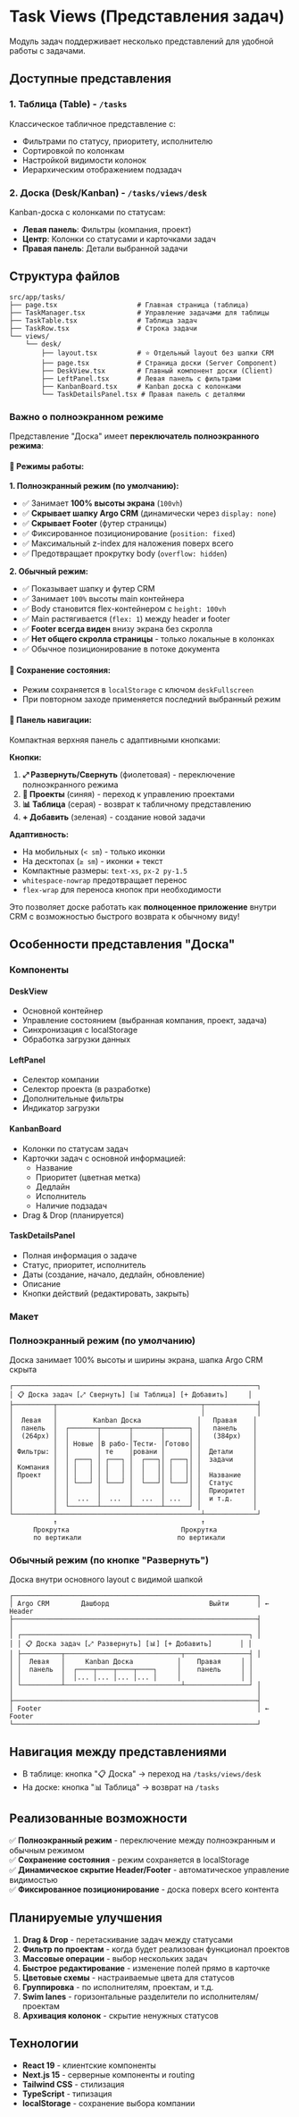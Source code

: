# Task Views (Представления задач)

Модуль задач поддерживает несколько представлений для удобной работы с задачами.

## Доступные представления

### 1. Таблица (Table) - `/tasks`
Классическое табличное представление с:
- Фильтрами по статусу, приоритету, исполнителю
- Сортировкой по колонкам
- Настройкой видимости колонок
- Иерархическим отображением подзадач

### 2. Доска (Desk/Kanban) - `/tasks/views/desk`
Kanban-доска с колонками по статусам:
- **Левая панель**: Фильтры (компания, проект)
- **Центр**: Колонки со статусами и карточками задач
- **Правая панель**: Детали выбранной задачи

## Структура файлов

```
src/app/tasks/
├── page.tsx                    # Главная страница (таблица)
├── TaskManager.tsx             # Управление задачами для таблицы
├── TaskTable.tsx               # Таблица задач
├── TaskRow.tsx                 # Строка задачи
└── views/
    └── desk/
        ├── layout.tsx          # ⭐ Отдельный layout без шапки CRM
        ├── page.tsx            # Страница доски (Server Component)
        ├── DeskView.tsx        # Главный компонент доски (Client)
        ├── LeftPanel.tsx       # Левая панель с фильтрами
        ├── KanbanBoard.tsx     # Kanban доска с колонками
        └── TaskDetailsPanel.tsx # Правая панель с деталями
```

### Важно о полноэкранном режиме

Представление "Доска" имеет **переключатель полноэкранного режима**:

#### 🔄 Режимы работы:

**1. Полноэкранный режим (по умолчанию):**
- ✅ Занимает **100% высоты экрана** (`100vh`)
- ✅ **Скрывает шапку Argo CRM** (динамически через `display: none`)
- ✅ **Скрывает Footer** (футер страницы)
- ✅ Фиксированное позиционирование (`position: fixed`)
- ✅ Максимальный z-index для наложения поверх всего
- ✅ Предотвращает прокрутку body (`overflow: hidden`)

**2. Обычный режим:**
- ✅ Показывает шапку и футер CRM
- ✅ Занимает `100%` высоты main контейнера
- ✅ Body становится flex-контейнером с `height: 100vh`
- ✅ Main растягивается (`flex: 1`) между header и footer
- ✅ **Footer всегда виден** внизу экрана без скролла
- ✅ **Нет общего скролла страницы** - только локальные в колонках
- ✅ Обычное позиционирование в потоке документа

#### 💾 Сохранение состояния:
- Режим сохраняется в `localStorage` с ключом `deskFullscreen`
- При повторном заходе применяется последний выбранный режим

#### 🎨 Панель навигации:
Компактная верхняя панель с адаптивными кнопками:

**Кнопки:**
1. **⤢ Развернуть/Свернуть** (фиолетовая) - переключение полноэкранного режима
2. **📁 Проекты** (синяя) - переход к управлению проектами
3. **📊 Таблица** (серая) - возврат к табличному представлению
4. **+ Добавить** (зеленая) - создание новой задачи

**Адаптивность:**
- На мобильных (`< sm`) - только иконки
- На десктопах (`≥ sm`) - иконки + текст
- Компактные размеры: `text-xs`, `px-2 py-1.5`
- `whitespace-nowrap` предотвращает перенос
- `flex-wrap` для переноса кнопок при необходимости

Это позволяет доске работать как **полноценное приложение** внутри CRM с возможностью быстрого возврата к обычному виду!

## Особенности представления "Доска"

### Компоненты

#### DeskView
- Основной контейнер
- Управление состоянием (выбранная компания, проект, задача)
- Синхронизация с localStorage
- Обработка загрузки данных

#### LeftPanel
- Селектор компании
- Селектор проекта (в разработке)
- Дополнительные фильтры
- Индикатор загрузки

#### KanbanBoard
- Колонки по статусам задач
- Карточки задач с основной информацией:
  - Название
  - Приоритет (цветная метка)
  - Дедлайн
  - Исполнитель
  - Наличие подзадач
- Drag & Drop (планируется)

#### TaskDetailsPanel
- Полная информация о задаче
- Статус, приоритет, исполнитель
- Даты (создание, начало, дедлайн, обновление)
- Описание
- Кнопки действий (редактировать, закрыть)

### Макет

### Полноэкранный режим (по умолчанию)
Доска занимает 100% высоты и ширины экрана, шапка Argo CRM скрыта

```
┌─────────────────────────────────────────────────────────────┐
│ 📋 Доска задач [⤢ Свернуть] [📊 Таблица] [+ Добавить]     │
├──────────┬────────────────────────────────────┬─────────────┤
│          │                                    │             │
│  Левая   │         Kanban Доска              │   Правая    │
│  панель  │  ┌───────┬───────┬───────┬──────┐ │   панель    │
│  (264px) │  │       │       │       │      │ │   (384px)   │
│          │  │ Новые │В рабо-│Тести- │Готово│ │             │
│ Фильтры: │  │       │ те    │ровани │      │ │  Детали     │
│          │  │ ┌───┐ │ ┌───┐ │  ┌───┐│ ┌───┐│ │  задачи     │
│ Компания │  │ │   │ │ │   │ │  │   ││ │   ││ │             │
│ Проект   │  │ │   │ │ │   │ │  │   ││ │   ││ │  Название   │
│          │  │ └───┘ │ └───┘ │  └───┘│ └───┘│ │  Статус     │
│          │  │       │       │       │      │ │  Приоритет  │
│          │  │  ...  │  ...  │  ...  │ ...  │ │  и т.д.     │
│          │  └───────┴───────┴───────┴──────┘ │             │
└──────────┴────────────────────────────────────┴─────────────┘
           ↑                                    ↑
      Прокрутка                            Прокрутка
      по вертикали                        по вертикали
```

### Обычный режим (по кнопке "Развернуть")
Доска внутри основного layout с видимой шапкой

```
┌─────────────────────────────────────────────────────────────┐
│ Argo CRM        Дашборд                         Выйти       │ ← Header
├─────────────────────────────────────────────────────────────┤
│                                                             │
│ ┌─────────────────────────────────────────────────────────┐ │
│ │ 📋 Доска задач [⤢ Развернуть] [📊] [+ Добавить]       │ │
│ ├──────────┬─────────────────────────────┬────────────────┤ │
│ │  Левая   │     Kanban Доска           │    Правая     │ │
│ │  панель  │  ┌────┬────┬────┬────┐     │    панель     │ │
│ │          │  │... │... │... │... │     │               │ │
│ └──────────┴─────────────────────────────┴────────────────┘ │
│                                                             │
├─────────────────────────────────────────────────────────────┤
│ Footer                                                      │ ← Footer
└─────────────────────────────────────────────────────────────┘
```

## Навигация между представлениями

- В таблице: кнопка "📋 Доска" → переход на `/tasks/views/desk`
- На доске: кнопка "📊 Таблица" → возврат на `/tasks`

## Реализованные возможности

✅ **Полноэкранный режим** - переключение между полноэкранным и обычным режимом  
✅ **Сохранение состояния** - режим сохраняется в localStorage  
✅ **Динамическое скрытие Header/Footer** - автоматическое управление видимостью  
✅ **Фиксированное позиционирование** - доска поверх всего контента  

## Планируемые улучшения

1. **Drag & Drop** - перетаскивание задач между статусами
2. **Фильтр по проектам** - когда будет реализован функционал проектов
3. **Массовые операции** - выбор нескольких задач
4. **Быстрое редактирование** - изменение полей прямо в карточке
5. **Цветовые схемы** - настраиваемые цвета для статусов
6. **Группировка** - по исполнителям, проектам, и т.д.
7. **Swim lanes** - горизонтальные разделители по исполнителям/проектам
8. **Архивация колонок** - скрытие ненужных статусов

## Технологии

- **React 19** - клиентские компоненты
- **Next.js 15** - серверные компоненты и routing
- **Tailwind CSS** - стилизация
- **TypeScript** - типизация
- **localStorage** - сохранение выбора компании
